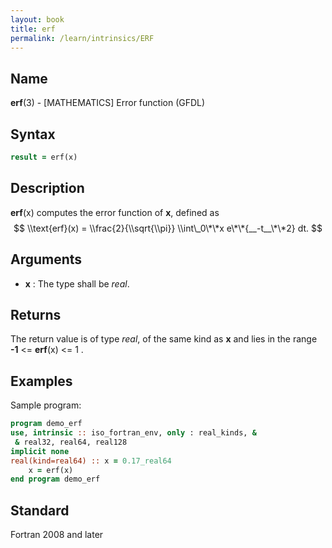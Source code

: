 ```yaml
---
layout: book
title: erf
permalink: /learn/intrinsics/ERF
---
```

## __Name__

__erf__(3) - \[MATHEMATICS\] Error function
(GFDL)

## __Syntax__
```fortran
result = erf(x)
```
## __Description__

__erf__(x) computes the error function of __x__, defined as $$
\\text{erf}(x) = \\frac{2}{\\sqrt{\\pi}} \\int\_0\*\*x
e\*\*{__-t__\*\*2} dt. $$

## __Arguments__

  - __x__
    : The type shall be _real_.

## __Returns__

The return value is of type _real_, of the same kind as __x__ and lies in the
range __-1__ \<= __erf__(x) \<= 1 .

## __Examples__

Sample program:

```fortran
program demo_erf
use, intrinsic :: iso_fortran_env, only : real_kinds, &
 & real32, real64, real128
implicit none
real(kind=real64) :: x = 0.17_real64
    x = erf(x)
end program demo_erf
```

## __Standard__

Fortran 2008 and later
